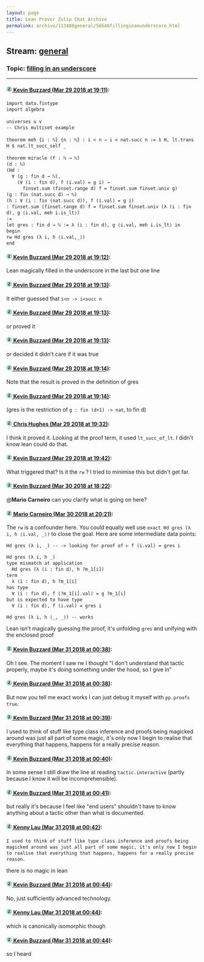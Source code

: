 ```yaml
---
layout: page
title: Lean Prover Zulip Chat Archive 
permalink: archive/113488general/56646fillinginanunderscore.html
---
```


## Stream: [general](index.html)
### Topic: [filling in an underscore](56646fillinginanunderscore.html)

---

#### [![Click to go to Zulip](../../assets/img/zulip2.png) Kevin Buzzard (Mar 29 2018 at 19:11)](https://leanprover.zulipchat.com/#narrow/stream/113488-general/topic/filling%20in%20an%20underscore/near/124374909):
```
import data.fintype
import algebra 

universes u v
-- Chris multiset example

theorem meh {i : ℕ} {n : ℕ} : i < n → i < nat.succ n := λ H, lt.trans H $ nat.lt_succ_self _

theorem miracle (f : ℕ → ℕ)
(d : ℕ)
(Hd :
  ∀ (g : fin d → ℕ),
    (∀ (i : fin d), f (i.val) = g i) → 
      finset.sum (finset.range d) f = finset.sum finset.univ g)
(g : fin (nat.succ d) → ℕ)
(h : ∀ (i : fin (nat.succ d)), f (i.val) = g i)
: finset.sum (finset.range d) f = finset.sum finset.univ (λ (i : fin d), g ⟨i.val, meh i.is_lt⟩)
:= 
let gres : fin d → ℕ := λ (i : fin d), g ⟨i.val, meh i.is_lt⟩ in 
begin
rw Hd gres (λ i, h ⟨i.val,_⟩)
end
```

#### [![Click to go to Zulip](../../assets/img/zulip2.png) Kevin Buzzard (Mar 29 2018 at 19:12)](https://leanprover.zulipchat.com/#narrow/stream/113488-general/topic/filling%20in%20an%20underscore/near/124374951):
Lean magically filled in the underscore in the last but one line

#### [![Click to go to Zulip](../../assets/img/zulip2.png) Kevin Buzzard (Mar 29 2018 at 19:13)](https://leanprover.zulipchat.com/#narrow/stream/113488-general/topic/filling%20in%20an%20underscore/near/124374971):
It either guessed that `i<n -> i<succ n`

#### [![Click to go to Zulip](../../assets/img/zulip2.png) Kevin Buzzard (Mar 29 2018 at 19:13)](https://leanprover.zulipchat.com/#narrow/stream/113488-general/topic/filling%20in%20an%20underscore/near/124374972):
or proved it

#### [![Click to go to Zulip](../../assets/img/zulip2.png) Kevin Buzzard (Mar 29 2018 at 19:13)](https://leanprover.zulipchat.com/#narrow/stream/113488-general/topic/filling%20in%20an%20underscore/near/124374973):
or decided it didn't care if it was true

#### [![Click to go to Zulip](../../assets/img/zulip2.png) Kevin Buzzard (Mar 29 2018 at 19:14)](https://leanprover.zulipchat.com/#narrow/stream/113488-general/topic/filling%20in%20an%20underscore/near/124374979):
Note that the result is proved in the definition of gres

#### [![Click to go to Zulip](../../assets/img/zulip2.png) Kevin Buzzard (Mar 29 2018 at 19:14)](https://leanprover.zulipchat.com/#narrow/stream/113488-general/topic/filling%20in%20an%20underscore/near/124375018):
(gres is the restriction of `g : fin (d+1) -> nat`, to fin d)

#### [![Click to go to Zulip](../../assets/img/zulip2.png) Chris Hughes (Mar 29 2018 at 19:32)](https://leanprover.zulipchat.com/#narrow/stream/113488-general/topic/filling%20in%20an%20underscore/near/124375687):
I think it proved it. Looking at the proof term, it used `lt_succ_of_lt`. I didn't know lean could do that.

#### [![Click to go to Zulip](../../assets/img/zulip2.png) Kevin Buzzard (Mar 29 2018 at 19:42)](https://leanprover.zulipchat.com/#narrow/stream/113488-general/topic/filling%20in%20an%20underscore/near/124376073):
What triggered that? Is it the `rw` ? I tried to minimise this but didn't get far.

#### [![Click to go to Zulip](../../assets/img/zulip2.png) Kevin Buzzard (Mar 30 2018 at 18:22)](https://leanprover.zulipchat.com/#narrow/stream/113488-general/topic/filling%20in%20an%20underscore/near/124418473):
@**Mario Carneiro** can you clarify what is going on here?

#### [![Click to go to Zulip](../../assets/img/zulip2.png) Mario Carneiro (Mar 30 2018 at 20:21)](https://leanprover.zulipchat.com/#narrow/stream/113488-general/topic/filling%20in%20an%20underscore/near/124423248):
The `rw` is a confounder here. You could equally well use `exact Hd gres (λ i, h ⟨i.val, _⟩)` to close the goal. Here are some intermediate data points:
```
Hd gres (λ i, _) -- -> looking for proof of ⊢ f (i.val) = gres i
```
```
Hd gres (λ i, h _)
type mismatch at application
  Hd gres (λ (i : fin d), h ?m_1[i])
term
  λ (i : fin d), h ?m_1[i]
has type
  ∀ (i : fin d), f (?m_1[i].val) = g ?m_1[i]
but is expected to have type
  ∀ (i : fin d), f (i.val) = gres i 
```
```
Hd gres (λ i, h ⟨_, _⟩) -- works
```
Lean isn't magically guessing the proof, it's unfolding `gres` and unifying with the enclosed proof

#### [![Click to go to Zulip](../../assets/img/zulip2.png) Kevin Buzzard (Mar 31 2018 at 00:38)](https://leanprover.zulipchat.com/#narrow/stream/113488-general/topic/filling%20in%20an%20underscore/near/124433011):
Oh I see. The moment I saw rw I thought "I don't understand that tactic properly, maybe it's doing something under the hood,  so I give in"

#### [![Click to go to Zulip](../../assets/img/zulip2.png) Kevin Buzzard (Mar 31 2018 at 00:38)](https://leanprover.zulipchat.com/#narrow/stream/113488-general/topic/filling%20in%20an%20underscore/near/124433012):
But now you tell me exact works I can just debug it myself with `pp.proofs true`.

#### [![Click to go to Zulip](../../assets/img/zulip2.png) Kevin Buzzard (Mar 31 2018 at 00:39)](https://leanprover.zulipchat.com/#narrow/stream/113488-general/topic/filling%20in%20an%20underscore/near/124433025):
I used to think of stuff like type class inference and proofs being magicked around was just all part of some magic, it's only now I begin to realise that everything that happens, happens for a really precise reason.

#### [![Click to go to Zulip](../../assets/img/zulip2.png) Kevin Buzzard (Mar 31 2018 at 00:40)](https://leanprover.zulipchat.com/#narrow/stream/113488-general/topic/filling%20in%20an%20underscore/near/124433076):
In some sense I still draw the line at reading `tactic.interactive` (partly because I know it will be incomprehensible).

#### [![Click to go to Zulip](../../assets/img/zulip2.png) Kevin Buzzard (Mar 31 2018 at 00:41)](https://leanprover.zulipchat.com/#narrow/stream/113488-general/topic/filling%20in%20an%20underscore/near/124433093):
but really it's because I feel like "end users" shouldn't have to know anything about a tactic other than what is documented.

#### [![Click to go to Zulip](../../assets/img/zulip2.png) Kenny Lau (Mar 31 2018 at 00:42)](https://leanprover.zulipchat.com/#narrow/stream/113488-general/topic/filling%20in%20an%20underscore/near/124433142):
```quote
I used to think of stuff like type class inference and proofs being magicked around was just all part of some magic, it's only now I begin to realise that everything that happens, happens for a really precise reason.
```
there is no magic in lean

#### [![Click to go to Zulip](../../assets/img/zulip2.png) Kevin Buzzard (Mar 31 2018 at 00:44)](https://leanprover.zulipchat.com/#narrow/stream/113488-general/topic/filling%20in%20an%20underscore/near/124433202):
No, just sufficiently advanced technology.

#### [![Click to go to Zulip](../../assets/img/zulip2.png) Kenny Lau (Mar 31 2018 at 00:44)](https://leanprover.zulipchat.com/#narrow/stream/113488-general/topic/filling%20in%20an%20underscore/near/124433205):
which is canonically isomorphic though

#### [![Click to go to Zulip](../../assets/img/zulip2.png) Kevin Buzzard (Mar 31 2018 at 00:44)](https://leanprover.zulipchat.com/#narrow/stream/113488-general/topic/filling%20in%20an%20underscore/near/124433208):
so I heard

